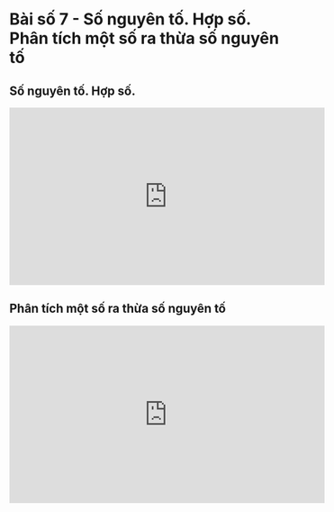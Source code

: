 # Bài số 7 - Số nguyên tố. Hợp số. Phân tích một số ra thừa số nguyên tố

## Số nguyên tố. Hợp số.
<iframe width="560" height="315" src="https://www.youtube.com/embed/g4Hd5QjEtsg?si=nqEWAf6X58WABlUD" title="YouTube video player" frameborder="0" allow="accelerometer; autoplay; clipboard-write; encrypted-media; gyroscope; picture-in-picture; web-share" referrerpolicy="strict-origin-when-cross-origin" allowfullscreen></iframe>

## Phân tích một số ra thừa số nguyên tố
<iframe width="560" height="315" src="https://www.youtube.com/embed/jWZOjhFwLG0?si=4Csg38zavvMg_mf4" title="YouTube video player" frameborder="0" allow="accelerometer; autoplay; clipboard-write; encrypted-media; gyroscope; picture-in-picture; web-share" referrerpolicy="strict-origin-when-cross-origin" allowfullscreen></iframe>



